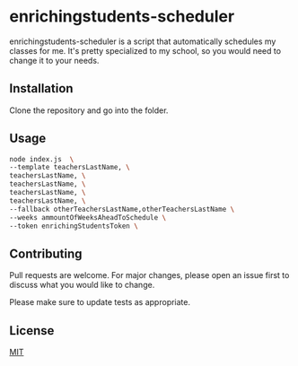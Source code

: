 # enrichingstudents-scheduler

enrichingstudents-scheduler is a script that automatically schedules my classes for me. 
It's pretty specialized to my school, so you would need to change it to your needs.

## Installation

Clone the repository and go into the folder.
## Usage

```bash
node index.js  \
--template teachersLastName, \
teachersLastName, \
teachersLastName, \
teachersLastName, \
teachersLastName, \
--fallback otherTeachersLastName,otherTeachersLastName \
--weeks ammountOfWeeksAheadToSchedule \
--token enrichingStudentsToken \
```

## Contributing
Pull requests are welcome. For major changes, please open an issue first to discuss what you would like to change.

Please make sure to update tests as appropriate.

## License
[MIT](https://choosealicense.com/licenses/mit/)